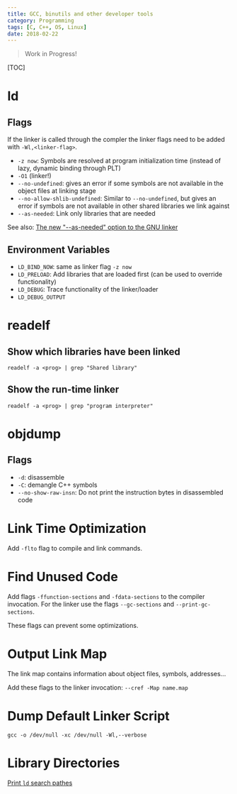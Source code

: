 ```yaml
---
title: GCC, binutils and other developer tools
category: Programming
tags: [C, C++, OS, Linux]
date: 2018-02-22
---
```

> Work in Progress!

[TOC]


# ld

## Flags

If the linker is called through the compler the linker flags need to be added with `-Wl,<linker-flag>`.

- `-z now`: Symbols are resolved at program initialization time (instead of lazy, dynamic binding through PLT)
- `-O1` (linker!)
- `--no-undefined`: gives an error if some symbols are not available in the object files at linking stage
- `--no-allow-shlib-undefined`: Similar to `--no-undefined`, but gives an error if symbols are not available in other shared libraries we link against
- `--as-needed`: Link only libraries that are needed

See also: [The new "--as-needed" option to the GNU linker](http://www.bnikolic.co.uk/blog/gnu-ld-as-needed.html)

## Environment Variables

- `LD_BIND_NOW`: same as linker flag `-z now`
- `LD_PRELOAD`: Add libraries that are loaded first (can be used to override functionality)
- `LD_DEBUG`: Trace functionality of the linker/loader
- `LD_DEBUG_OUTPUT`


# readelf

## Show which libraries have been linked

`readelf -a <prog> | grep "Shared library"`

## Show the run-time linker

`readelf -a <prog> | grep "program interpreter"`

# objdump

## Flags

- `-d`: disassemble
- `-C`: demangle C++ symbols
- `--no-show-raw-insn`: Do not print the instruction bytes in disassembled code


# Link Time Optimization

Add `-flto` flag to compile and link commands.


# Find Unused Code

Add flags `-ffunction-sections` and `-fdata-sections` to the compiler invocation. For the linker use the flags `--gc-sections` and `--print-gc-sections`.

These flags can prevent some optimizations.

# Output Link Map

The link map contains information about object files, symbols, addresses...

Add these flags to the linker invocation: `--cref -Map name.map`


# Dump Default Linker Script

`gcc -o /dev/null -xc /dev/null -Wl,--verbose`



# Library Directories

[Print `ld` search pathes](https://stackoverflow.com/questions/9922949/how-to-print-the-ldlinker-search-path)
